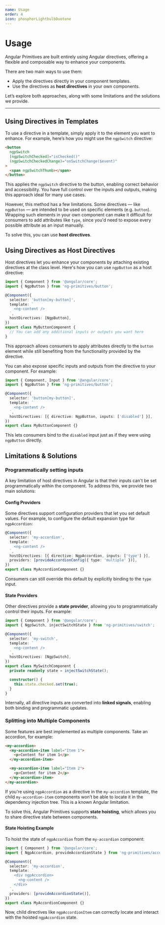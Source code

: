 ```yaml
---
name: Usage
order: 4
icon: phosphorLightbulbDuotone
---
```


# Usage

Angular Primitives are built entirely using Angular directives, offering a flexible and composable way to enhance your components.

There are two main ways to use them:

- Apply the directives directly in your component templates.
- Use the directives as **host directives** in your own components.

Let’s explore both approaches, along with some limitations and the solutions we provide.

---

## Using Directives in Templates

To use a directive in a template, simply apply it to the element you want to enhance. For example, here’s how you might use the `ngpSwitch` directive:

```html
<button
  ngpSwitch
  [ngpSwitchChecked]="isChecked()"
  (ngpSwitchCheckedChange)="onSwitchChange($event)"
>
  <span ngpSwitchThumb></span>
</button>
```

This applies the `ngpSwitch` directive to the button, enabling correct behavior and accessibility. You have full control over the inputs and outputs, making this approach ideal for many use cases.

However, this method has a few limitations. Some directives — like `ngpButton` — are intended to be used on specific elements (e.g. `button`). Wrapping such elements in your own component can make it difficult for consumers to add attributes like `type`, since you'd need to expose every possible attribute as an input manually.

To solve this, you can use **host directives**.

## Using Directives as Host Directives

Host directives let you enhance your components by attaching existing directives at the class level. Here's how you can use `ngpButton` as a host directive:

```typescript
import { Component } from '@angular/core';
import { NgpButton } from 'ng-primitives/button';

@Component({
  selector: 'button[my-button]',
  template: `
    <ng-content />
  `,
  hostDirectives: [NgpButton],
})
export class MyButtonComponent {
  // You can add any additional inputs or outputs you want here
}
```

This approach allows consumers to apply attributes directly to the `button` element while still benefiting from the functionality provided by the directive.

You can also expose specific inputs and outputs from the directive to your component. For example:

```typescript
import { Component, Input } from '@angular/core';
import { NgpButton } from 'ng-primitives/button';

@Component({
  selector: 'button[my-button]',
  template: `
    <ng-content />
  `,
  hostDirectives: [{ directive: NgpButton, inputs: ['disabled'] }],
})
export class MyButtonComponent {}
```

This lets consumers bind to the `disabled` input just as if they were using `ngpButton` directly.

## Limitations & Solutions

### Programmatically setting inputs

A key limitation of host directives in Angular is that their inputs can't be set programmatically within the component. To address this, we provide two main solutions:

#### Config Providers

Some directives support configuration providers that let you set default values. For example, to configure the default expansion type for `ngpAccordion`:

```typescript
@Component({
  selector: 'my-accordion',
  template: `
    <ng-content />
  `,
  hostDirectives: [{ directive: NgpAccordion, inputs: ['type'] }],
  providers: [provideAccordionConfig({ type: 'multiple' })],
})
export class MyAccordionComponent {}
```

Consumers can still override this default by explicitly binding to the `type` input.

#### State Providers

Other directives provide a **state provider**, allowing you to programmatically control their inputs. For example:

```typescript
import { Component } from '@angular/core';
import { NgpSwitch, injectSwitchState } from 'ng-primitives/switch';

@Component({
  selector: 'my-switch',
  template: `
    <ng-content />
  `,
  hostDirectives: [NgpSwitch],
})
export class MySwitchComponent {
  private readonly state = injectSwitchState();

  constructor() {
    this.state.checked.set(true);
  }
}
```

Internally, all directive inputs are converted into **linked signals**, enabling both binding and programmatic updates.

### Splitting into Multiple Components

Some features are best implemented as multiple components. Take an accordion, for example:

```html
<my-accordion>
  <my-accordion-item label="Item 1">
    <p>Content for item 1</p>
  </my-accordion-item>

  <my-accordion-item label="Item 2">
    <p>Content for item 2</p>
  </my-accordion-item>
</my-accordion>
```

If you're using `ngpAccordion` as a directive in the `my-accordion` template, the child `my-accordion-item` components won’t be able to locate it in the dependency injection tree. This is a known Angular limitation.

To solve this, Angular Primitives supports **state hoisting**, which allows you to share directive state between components.

#### State Hoisting Example

To hoist the state of `ngpAccordion` from the `my-accordion` component:

```typescript
import { Component } from '@angular/core';
import { NgpAccordion, provideAccordionState } from 'ng-primitives/accordion';

@Component({
  selector: 'my-accordion',
  template: `
    <div ngpAccordion>
      <ng-content />
    </div>
  `,
  providers: [provideAccordionState()],
})
export class MyAccordionComponent {}
```

Now, child directives like `ngpAccordionItem` can correctly locate and interact with the hoisted `ngpAccordion` state.
